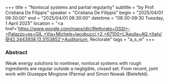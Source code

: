 +++
title = "Nonlocal systems and partial regularity"
subtitle = "by Prof. Cristiana De Filippis"
speaker = "Cristiana De Filippis"
begin = "2025/04/01  08:30:00"
end = "2025/04/01  08:30:00"
datetime = "08:30-09:30 Tuesday, 1 April 2025"
location = "<a href='https://www.google.com/maps/dir//Rettorato+GSSI+-+Palazzo+ex+GIL,+Via+Michele+Iacobucci,+2,+67100+L'Aquila+AQ,+Italy/@42.3443938,13.3153852'>Auditorium, Rectorate</a>"
tags = "a_s_w"
+++

### Abstract
Weak energy solutions to nonlinear, nonlocal systems with rough ingredients are regular outside a negligible, closed set. From recent, joint work with Giuseppe Mingione (Parma) and Simon Nowak (Bielefeld).
